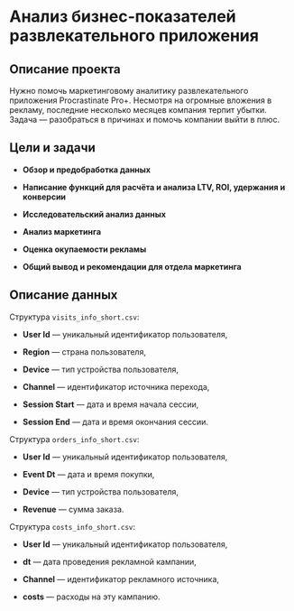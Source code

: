 # Анализ бизнес-показателей развлекательного приложения
## Описание проекта
Нужно помочь маркетинговому аналитику развлекательного приложения Procrastinate Pro+. Несмотря на огромные вложения в рекламу, последние несколько месяцев компания терпит убытки. Задача — разобраться в причинах и помочь компании выйти в плюс.
## Цели и задачи
<div>

* <b>Обзор и предобработка данных</b>

* <b>Написание функций для расчёта и анализа LTV, ROI, удержания и конверсии</b>

* <b>Исследовательский анализ данных</b>

* <b>Анализ маркетинга</b>
    
* <b>Оценка окупаемости рекламы</b>    

* <b>Общий вывод и рекомендации для отдела маркетинга</b>  

</div>

## Описание данных

<div>

Структура `visits_info_short.csv`:
* <b>User Id</b> — уникальный идентификатор пользователя,

* <b>Region</b> — страна пользователя,

* <b>Device</b> — тип устройства пользователя,

* <b>Channel</b> — идентификатор источника перехода,

* <b>Session Start</b> — дата и время начала сессии,
    
* <b>Session End</b> — дата и время окончания сессии.
      
</div>


<div>

Структура `orders_info_short.csv`:
* <b>User Id</b> — уникальный идентификатор пользователя,

* <b>Event Dt</b> — дата и время покупки,

* <b>Device</b> — тип устройства пользователя,

* <b>Revenue</b> — сумма заказа.
      
</div>

<div>

Структура `costs_info_short.csv`:
* <b>User Id</b> — уникальный идентификатор пользователя,

* <b>dt</b> — дата проведения рекламной кампании,

* <b>Channel</b> — идентификатор рекламного источника,

* <b>costs</b> — расходы на эту кампанию.
      
</div>
